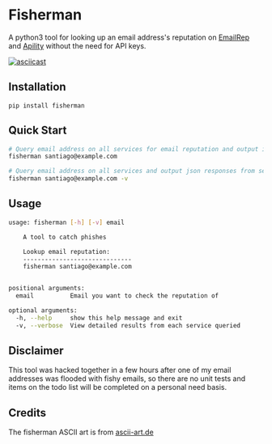 # Fisherman

A python3 tool for looking up an email address's reputation on [EmailRep](https://emailrep.io) and [Apility](https://apility.io/) without the need for API keys.

[![asciicast](https://asciinema.org/a/gxM8pX1R26sjePuXvtMrmRNEX.svg)](https://asciinema.org/a/gxM8pX1R26sjePuXvtMrmRNEX?loop=1&cols=95&rows=45)

## Installation
`pip install fisherman`

## Quick Start
```sh
# Query email address on all services for email reputation and output if email is suspicious
fisherman santiago@example.com

# Query email address on all services and output json responses from services
fisherman santiago@example.com -v 
```

## Usage
```sh
usage: fisherman [-h] [-v] email

    A tool to catch phishes

    Lookup email reputation:
    ------------------------------
    fisherman santiago@example.com


positional arguments:
  email          Email you want to check the reputation of

optional arguments:
  -h, --help     show this help message and exit
  -v, --verbose  View detailed results from each service queried
```

## Disclaimer
This tool was hacked together in a few hours after one of my email addresses was flooded with fishy emails, so there are no unit tests and items on the todo list will be completed on a personal need basis.

## Credits
The fisherman ASCII art is from [ascii-art.de](http://www.ascii-art.de/ascii/def/fishing.txt)